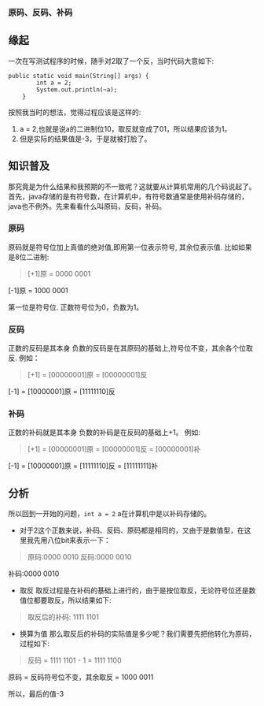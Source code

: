 ### 原码、反码、补码

## 缘起

一次在写测试程序的时候，随手对2取了一个反，当时代码大意如下:

```
public static void main(String[] args) {
        int a = 2;
        System.out.println(~a);
    }
```

按照我当时的想法，觉得过程应该是这样的:

1. a = 2,也就是说a的二进制位10，取反就变成了01，所以结果应该为1。
2. 但是实际的结果值是-3，于是就被打脸了。

## 知识普及

那究竟是为什么结果和我预期的不一致呢？这就要从计算机常用的几个码说起了。首先，java存储的是有符号数，在计算机中，有符号数通常是使用补码存储的，java也不例外。先来看看什么叫原码，反码，补码。

### 原码

原码就是符号位加上真值的绝对值,即用第一位表示符号, 其余位表示值. 比如如果是8位二进制:

> [+1]原 = 0000 0001

[-1]原 = 1000 0001

第一位是符号位. 正数符号位为0，负数为1。

### 反码

正数的反码是其本身
负数的反码是在其原码的基础上,符号位不变，其余各个位取反.
例如：

> [+1] = [00000001]原 = [00000001]反

[-1] = [10000001]原 = [11111110]反

### 补码

正数的补码就是其本身
负数的补码是在反码的基础上+1。
例如:

> [+1] = [00000001]原 = [00000001]反 = [00000001]补

[-1] = [10000001]原 = [11111110]反 = [11111111]补

## 分析

所以回到一开始的问题，`int a = 2` a在计算机中是以补码存储的。

- 对于2这个正数来说，补码、反码、原码都是相同的，又由于是数值型，在这里我先用八位bit来表示一下：

> 原码:0000 0010
> 反码:0000 0010

补码:0000 0010

- 取反
  取反过程是在补码的基础上进行的，由于是按位取反，无论符号位还是数值位都要取反，所以结果如下:

> 取反后的补码: 1111 1101

- 换算为值
  那么取反后的补码的实际值是多少呢？我们需要先把他转化为原码，过程如下:

> 反码 = 1111 1101 - 1 = 1111 1100

原码 = 反码符号位不变，其余取反 = 1000 0011

所以，最后的值-3